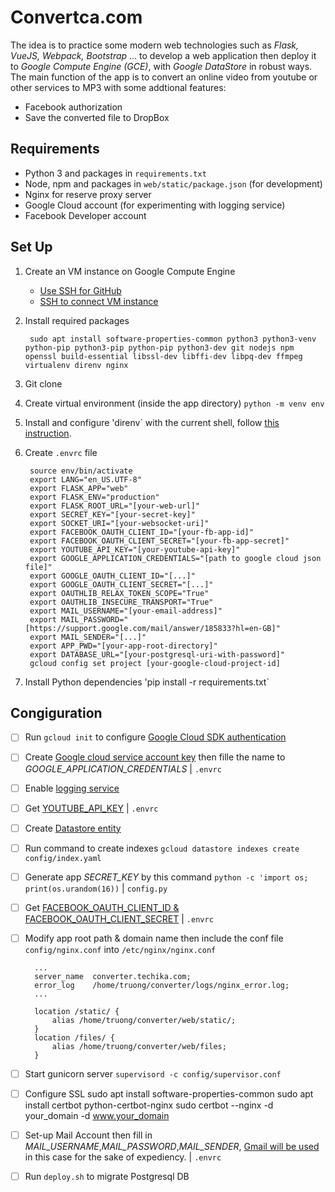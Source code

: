 # Convertca.com

The idea is to practice some modern web technologies such as _Flask, VueJS, Webpack, Bootstrap_ ... to develop a web application then deploy it to _Google Compute Engine (GCE)_, with _Google DataStore_ in robust ways. The main function of the app is to convert an online video from youtube or other services to MP3 with some addtional features:

- Facebook authorization
- Save the converted file to DropBox

## Requirements

- Python 3 and packages in `requirements.txt`
- Node, npm and packages in `web/static/package.json` (for development)
- Nginx for reserve proxy server
- Google Cloud account (for experimenting with logging service)
- Facebook Developer account

## Set Up

1. Create an VM instance on Google Compute Engine
    - [Use SSH for GitHub](https://help.github.com/en/github/authenticating-to-github/connecting-to-github-with-ssh)
    - [SSH to connect VM instance](https://docs.microsoft.com/en-us/azure/virtual-machines/linux/create-ssh-keys-detailed)
2. Install required packages

        sudo apt install software-properties-common python3 python3-venv python-pip python3-pip python-pip python3-dev git nodejs npm openssl build-essential libssl-dev libffi-dev libpq-dev ffmpeg virtualenv direnv nginx

3. Git clone
4. Create virtual environment (inside the app directory) `python -m venv env`
5. Install and configure 'direnv` with the current shell, follow [this instruction](https://direnv.net/docs/hook.html).
6. Create `.envrc` file

        source env/bin/activate
        export LANG="en_US.UTF-8"
        export FLASK_APP="web"
        export FLASK_ENV="production"
        export FLASK_ROOT_URL="[your-web-url]"
        export SECRET_KEY="[your-secret-key]"      
        export SOCKET_URI="[your-websocket-uri]"        
        export FACEBOOK_OAUTH_CLIENT_ID="[your-fb-app-id]"
        export FACEBOOK_OAUTH_CLIENT_SECRET="[your-fb-app-secret]"
        export YOUTUBE_API_KEY="[your-youtube-api-key]"
        export GOOGLE_APPLICATION_CREDENTIALS="[path to google cloud json file]"
        export GOOGLE_OAUTH_CLIENT_ID="[...]"
        export GOOGLE_OAUTH_CLIENT_SECRET="[...]"
        export OAUTHLIB_RELAX_TOKEN_SCOPE="True"
        export OAUTHLIB_INSECURE_TRANSPORT="True"        
        export MAIL_USERNAME="[your-email-address]"
        export MAIL_PASSWORD="[https://support.google.com/mail/answer/185833?hl=en-GB]"
        export MAIL_SENDER="[...]"
        export APP_PWD="[your-app-root-directory]"       
        export DATABASE_URL="[your-postgresql-uri-with-password]"
        gcloud config set project [your-google-cloud-project-id]

7. Install Python dependencies 'pip install -r requirements.txt`

## Congiguration

- [ ] Run `gcloud init` to configure [Google Cloud SDK authentication](https://cloud.google.com/sdk/docs/authorizing)
- [ ] Create [Google cloud service account key](https://console.cloud.google.com/apis/credentials/serviceaccountkey) then fille the name to _GOOGLE_APPLICATION_CREDENTIALS_ | `.envrc`
- [ ] Enable [logging service](https://console.developers.google.com/apis/api/logging.googleapis.com/overview?project=528683999125)
- [ ] Get [YOUTUBE_API_KEY](https://developers.google.com/youtube/v3/getting-started) | `.envrc`
- [ ] Create [Datastore entity](https://console.cloud.google.com/datastore/welcome)
- [ ] Run command to create indexes `gcloud datastore indexes create config/index.yaml`
- [ ] Generate app _SECRET_KEY_ by this command `python -c 'import os; print(os.urandom(16))` | `config.py`
- [ ] Get [FACEBOOK_OAUTH_CLIENT_ID & FACEBOOK_OAUTH_CLIENT_SECRET](https://developers.facebook.com/) | `.envrc`
- [ ] Modify app root path & domain name then include the conf file `config/nginx.conf` into `/etc/nginx/nginx.conf`

        ...
        server_name  converter.techika.com;
        error_log    /home/truong/converter/logs/nginx_error.log;
        ...

        location /static/ {
            alias /home/truong/converter/web/static/;
        }
        location /files/ {
            alias /home/truong/converter/web/files;
        }

- [ ] Start gunicorn server `supervisord -c config/supervisor.conf`
- [ ] Configure SSL
        sudo apt install software-properties-common
        sudo apt install certbot python-certbot-nginx
        sudo certbot --nginx -d your_domain -d www.your_domain

- [ ] Set-up Mail Account then fill in _MAIL_USERNAME_,_MAIL_PASSWORD_,_MAIL_SENDER_, [Gmail will be used](https://support.google.com/mail/answer/185833?hl=en) in this case for the sake of expediency. | `.envrc`
- [ ] Run `deploy.sh` to migrate Postgresql DB
